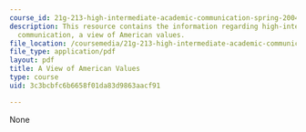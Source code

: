 ```yaml
---
course_id: 21g-213-high-intermediate-academic-communication-spring-2004
description: This resource contains the information regarding high-intermediate academic
  communication, a view of American values.
file_location: /coursemedia/21g-213-high-intermediate-academic-communication-spring-2004/3c3bcbfc6b6658f01da83d9863aacf91_MIT21G_213S04_essay.pdf
file_type: application/pdf
layout: pdf
title: A View of American Values
type: course
uid: 3c3bcbfc6b6658f01da83d9863aacf91

---
```

None